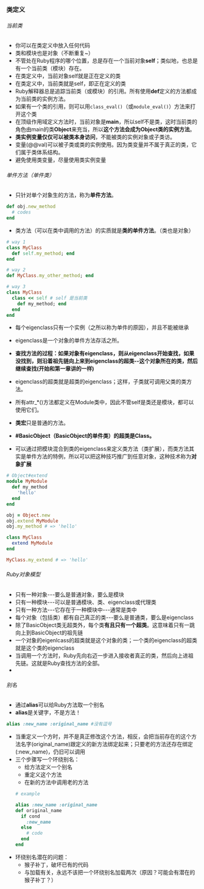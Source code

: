 ### 类定义

###### 当前类

* 你可以在类定义中放入任何代码
* 类和模块也是对象（不断重复~）
* 不管处在Ruby程序的哪个位置，总是存在一个当前对象**self**；类似地，也总是有一个当前类（模块）存在。
* 在类定义中，当前对象self就是正在定义的类
* 在类定义中，当前类就是self，即正在定义的类
* Ruby解释器总是追踪当前类（或模块）的引用。所有使用**def**定义的方法都成为当前类的实例方法。
* 如果有一个类的引用，则可以用`class_eval()`（或`module_eval()`）方法来打开这个类
* 在顶级作用域定义方法时，当前对象是**main**，所以self不是类，这时当前类的角色由main的类**Object**来充当，所以**这个方法会成为Object类的实例方法**。
* **类实例变量仅仅可以被类本身访问**，不能被类的实例对象或子类访。
* 变量(@@val)可以被子类或类的实例使用。因为类变量并不属于真正的类，它们属于类体系结构。
* 避免使用类变量，尽量使用类实例变量


###### 单件方法（单件类）

* 只针对单个对象生的方法，称为**单件方法**。
```ruby
def obj.new_method
  # codes
end
```
* 类方法（可以在类中调用的方法）的实质就是**类的单件方法**。（类也是对象）
```ruby
# way 1
class MyClass
  def self.my_method; end
end

# way 2
def MyClass.my_other_method; end

# way 3
class MyClass
  class << self # self 是当前类
    def my_method; end
  end
end
```
* 每个eigenclass只有一个实例（之所以称为单件的原因），并且不能被继承

* eigenclass是一个对象的单件方法存活之所。

* **查找方法的过程：如果对象有eigenclass，则从eigenclass开始查找，如果没找到，则沿着祖先链向上来到eigenclass的超类--这个对象所在的类，然后继续查找(开始和第一章讲的一样)**

* eigenclass的超类就是超类的eigenclass；这样，子类就可调用父类的类方法。

* 所有attr_*()方法都定义在Module类中，因此不管self是类还是模块，都可以使用它们。

* **类宏**只是普通的方法。
* **#BasicObject（BasicObject的单件类）的超类是Class。**
* 可以通过把模块混合到类的eigenclass来定义类方法（类扩展），而类方法其实是单件方法的特例，所以可以把这种技巧推广到任意对象，这种技术称为**对象扩展**
```ruby
# Object#extend
module MyModule
  def my_method
    'hello'
  end
end

obj = Object.new
obj.extend MyModule
obj.my_method # => 'hello'

class MyClass
  extend MyModule
end

MyClass.my_extend # => 'hello'
```

###### Ruby对象模型

* 只有一种对象---要么是普通对象，要么是模块
* 只有一种模块---可以是普通模块、类、eigenclass或代理类
* 只有一种方法---它存在于一种模块中---通常是类中
* 每个对象（包括类）都有自己真正的类---要么是普通类，要么是eigenclass
* 除了BasicObject类无超类外，每个类**有且只有一个超类**。这意味着只有一跳向上到BasicObject的祖先链
* 一个对象的eigenlcass的超类就是这个对象的类；一个类的eigenclass的超类就是这个类的eigenclass
* 当调用一个方法时，Ruby先向右迈一步进入接收者真正的类，然后向上进祖先链。这就是Ruby查找方法的全部。
* 

###### 别名
* 通过**alias**可以给Ruby方法取一个别名
* **alias**是关键字，不是方法！
```ruby
alias :new_name :original_name #没有逗号
```
* 当重定义一个方时，并不是真正修改这个方法，相反，会把当前存在的这个方法名字(original\_name)跟定义的新方法绑定起来；只要老的方法还存在绑定(:new_name)，仍旧可以调用
* 三个步骤写一个环绕别名：
  * 给方法定义一个别名
  * 重定义这个方法
  * 在新的方法中调用老的方法
  ```ruby
  # example
  
  alias :new_name :original_name
  def original_name
    if cond
      :new_name
    else
      # code
    end
  end
  ```
* 环绕别名潜在的问题：
  * 猴子补丁，破坏已有的代码
  * 与加载有关，永远不该把一个环绕别名加载两次（原因？可能会有潜在的猴子补丁？）

